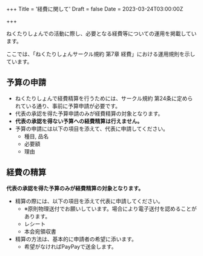 +++
Title = '経費に関して'
Draft = false
Date = 2023-03-24T03:00:00Z

+++

ねくたりしょんでの活動に際し、必要となる経費等についての運用を掲載しています。

<!--more-->

ここでは、「ねくたりしょんサークル規約 第7章 経費」における運用規則を示しています。

## 予算の申請

- ねくたりしょんで経費精算を行うためには、サークル規約 第24条に定められている通り、事前に予算申請が必要です。
- 代表の承認を得た予算申請のみが経費精算の対象となります。
- **代表の承認を得ない予算への経費精算は行えません。**
- 予算の申請には以下の項目を添えて、代表に申請してください。
  - 種目, 品名
  - 必要額
  - 理由

## 経費の精算

**代表の承認を得た予算のみが経費精算の対象となります。**

- 精算の際には、以下の項目を添えて代表に申請してください。
  - ※原則物理送付でお願いしています。場合により電子送付を認めることがあります。
  - レシート
  - 本会宛領収書
- 精算の方法は、基本的に申請者の希望に添います。
  - 希望がなければPayPayで送金します。
